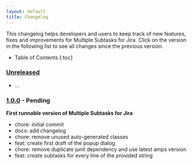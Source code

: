 ```yaml
---
layout: default
title: Changelog
---
```


This changelog helps developers and users to keep track of new features, fixes and improvements for Multiple Subtasks for Jira.
Click on the version in the following list to see all changes since the previous version.

* Table of Contents
{:toc}

### [Unreleased]

* ...

### [1.0.0] - Pending

**First runnable version of Multiple Subtasks for Jira**

* chore: initial commit
* docs: add changelog
* chore: remove unused auto-generated classes
* feat: create first draft of the popup dialog
* chore: remove duplicate junit dependency and use latest amps version
* feat: create subtasks for every line of the provided string 

[Unreleased]: https://github.com/codescape/jira-multiple-subtasks/compare/1.0.0...HEAD
[1.0.0]: https://github.com/codescape/jira-multiple-subtasks/tree/1.0.0
